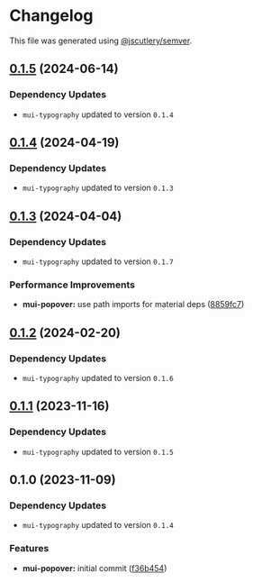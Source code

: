 # Changelog

This file was generated using [@jscutlery/semver](https://github.com/jscutlery/semver).

## [0.1.5](https://github.com/Availity/element/compare/@availity/mui-popover@0.1.4...@availity/mui-popover@0.1.5) (2024-06-14)

### Dependency Updates

* `mui-typography` updated to version `0.1.4`
## [0.1.4](https://github.com/Availity/element/compare/@availity/mui-popover@0.1.3...@availity/mui-popover@0.1.4) (2024-04-19)

### Dependency Updates

* `mui-typography` updated to version `0.1.3`
## [0.1.3](https://github.com/Availity/element/compare/@availity/mui-popover@0.1.2...@availity/mui-popover@0.1.3) (2024-04-04)

### Dependency Updates

* `mui-typography` updated to version `0.1.7`

### Performance Improvements

* **mui-popover:** use path imports for material deps ([8859fc7](https://github.com/Availity/element/commit/8859fc75b30e99886f48ddb3b10676975ab8f4a9))

## [0.1.2](https://github.com/Availity/element/compare/@availity/mui-popover@0.1.1...@availity/mui-popover@0.1.2) (2024-02-20)

### Dependency Updates

* `mui-typography` updated to version `0.1.6`
## [0.1.1](https://github.com/Availity/element/compare/@availity/mui-popover@0.1.0...@availity/mui-popover@0.1.1) (2023-11-16)

### Dependency Updates

- `mui-typography` updated to version `0.1.5`

## 0.1.0 (2023-11-09)

### Dependency Updates

- `mui-typography` updated to version `0.1.4`

### Features

- **mui-popover:** initial commit ([f36b454](https://github.com/Availity/element/commit/f36b45416551d24c2c840b1fd65489399b388835))
